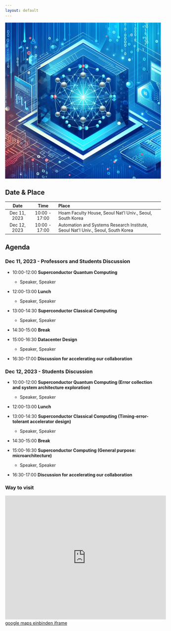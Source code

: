 ```yaml
---
layout: default
---
```

![Image](banner.jpg)

## Date & Place

| Date | Time | Place |
|:---:|:---:|:---|
| Dec 11, 2023 | 10:00 - 17:00 | Hoam Faculty House, Seoul Nat'l Univ., Seoul, South Korea |
| Dec 12, 2023 | 10:00 - 17:00 | Automation and Systems Research Institute, Seoul Nat'l Univ., Seoul, South Korea |

## Agenda
### Dec 11, 2023 - Professors and Students Discussion
- 10:00-12:00 __Superconductor Quantum Computing__
  - Speaker, Speaker

- 12:00-13:00 __Lunch__
  - Speaker, Speaker
- 13:00-14:30 __Superconductor Classical Computing__
  - Speaker, Speaker
- 14:30-15:00 __Break__
- 15:00-16:30 __Datacenter Design__
  - Speaker, Speaker
- 16:30-17:00 __Discussion for accelerating our collaboration__

### Dec 12, 2023 - Students Discussion
- 10:00-12:00 __Superconductor Quantum Computing (Error collection and system architecture exploration)__
  - Speaker, Speaker
  
- 12:00-13:00 __Lunch__
- 13:00-14:30 __Superconductor Classical Computing (Timing-error-tolerant accelerator design)__
  - Speaker, Speaker
- 14:30-15:00 __Break__
- 15:00-16:30 __Superconductor Computing (General purpose: microarchitecture)__
  - Speaker, Speaker
- 16:30-17:00 __Discussion for accelerating our collaboration__

### Way to visit

<iframe width="520" height="400" frameborder="0" scrolling="no" marginheight="0" marginwidth="0" id="gmap_canvas" src="https://maps.google.com/maps?width=520&amp;height=400&amp;hl=en&amp;q=Hoam%20Faculty%20House%20Gwanak-gu+(Hoam%20Faculty%20House)&amp;t=&amp;z=13&amp;ie=UTF8&amp;iwloc=B&amp;output=embed"></iframe> <a href='http://mapseinbinden.org'>google maps einbinden iframe</a> <script type='text/javascript' src='https://embedmaps.com/google-maps-authorization/script.js?id=4384ec4dee080636e55dc07fb49daf4011124f10'></script>
